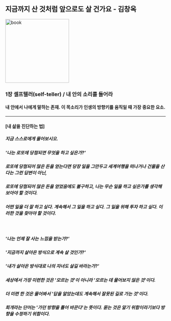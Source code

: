 ## 지금까지 산 것처럼 앞으로도 살 건가요 - 김창옥
<img src="https://image.aladin.co.kr/product/17795/60/cover500/k772534327_2.jpg" width=200 alt="book"></img>
### 1장 셀프텔러(self-teller) / 내 안의 소리를 들어라
#### 내 안에서 나에게 말하는 존재. 이 목소리가 인생의 방향키를 움직일 때 가장 중요한 요소.
*** 
#### [내 삶을 진단하는 법]
##### 지금 스스로에게 물어보시오.   
##### '나는 로또에 당첨되면 무엇을 하고 싶은가?'   
##### 로또에 당첨되어 많은 돈을 얻는다면 당장 일을 그만두고 세계여행을 떠나거나 건물을 산다는 그런 답변이 아닌,
##### 로또에 당첨되어 많은 돈을 얻었음에도 불구하고, 나는 무슨 일을 하고 싶은가를 생각해보아야 할 것이다.
##### 어떤 일을 더 잘 하고 싶다. 계속해서 그 일을 하고 싶다. 그 일을 위해 투자 하고 싶다. 이러한 것을 찾아야 할 것이다.   
<br> <h5>'나는 언제 잘 사는 느낌을 받는가?'</h5>
##### '지금까지 살아온 방식으로 계속 살 것인가?'
##### '내가 살아온 방식대로 나의 자녀도 살길 바라는가?'
##### 세상에서 가장 미련한 것은 '모르는 것'이 아니라 '모르는 데 물어보지 않은 것'이다.
##### 더 미련 한 것은 물어봐서 '답을 알았는데도 계속해서 잘못된 길로 가는 것'이다.
##### 회개라는 단어는 '가던 방향을 틀어 바꾼다'는 뜻이다. 묻는 것은 알기 위함이라기보다 방향을 수정하기 위함이다.
